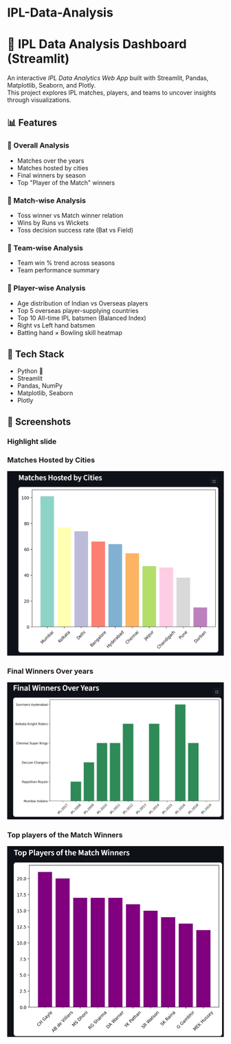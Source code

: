 # IPL-Data-Analysis
# 🏏 IPL Data Analysis Dashboard (Streamlit)

An interactive *IPL Data Analytics Web App* built with Streamlit, Pandas, Matplotlib, Seaborn, and Plotly.  
This project explores IPL matches, players, and teams to uncover insights through visualizations.

## 📊 Features

### 🔹 Overall Analysis
- Matches over the years  
- Matches hosted by cities  
- Final winners by season  
- Top "Player of the Match" winners  

### 🔹 Match-wise Analysis
- Toss winner vs Match winner relation  
- Wins by Runs vs Wickets  
- Toss decision success rate (Bat vs Field)  

### 🔹 Team-wise Analysis
- Team win % trend across seasons  
- Team performance summary  

### 🔹 Player-wise Analysis
- Age distribution of Indian vs Overseas players  
- Top 5 overseas player-supplying countries  
- Top 10 All-time IPL batsmen (Balanced Index)  
- Right vs Left hand batsmen  
- Batting hand × Bowling skill heatmap  

## 🚀 Tech Stack
- Python 🐍  
- Streamlit  
- Pandas, NumPy  
- Matplotlib, Seaborn  
- Plotly  

## 📸 Screenshots

### Highlight slide


### Matches Hosted by Cities
![Matches Hosted by Cities](https://github.com/Arpitabagdawat/IPL-Data-Analysis/blob/main/Matches%20hosted%20by%20cities.jpg)

### Final Winners Over years
![Final Winners](https://github.com/Arpitabagdawat/IPL-Data-Analysis/blob/main/Final%20winners%20over%20years.jpg)

### Top players of the Match Winners
![Top Players](https://github.com/Arpitabagdawat/IPL-Data-Analysis/blob/main/top%20players%20of%20the%20match%20winners.jpg)

